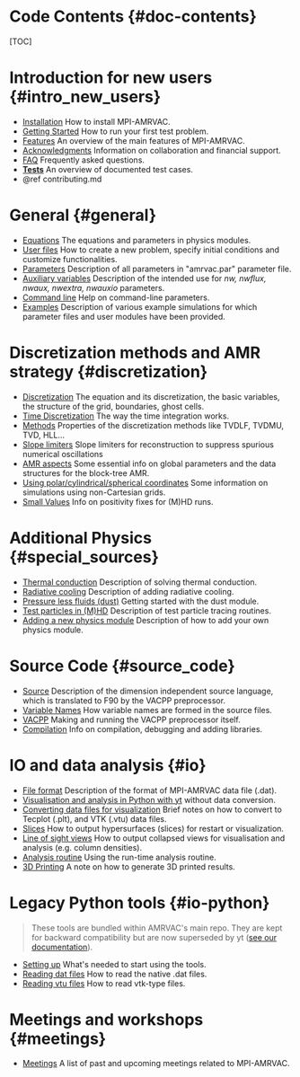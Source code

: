 # Code Contents {#doc-contents}

[TOC]

# Introduction for new users {#intro_new_users}

* [Installation](installation.md) How to install MPI-AMRVAC.
* [Getting Started](getting_started.md) How to run your first test problem.
* [Features](features.md) An overview of the main features of MPI-AMRVAC.
* [Acknowledgments](acknowledgments.md) Information on collaboration and
financial support.
* [FAQ](faq.md) Frequently asked questions.
* [**Tests**](test.html) An overview of documented test cases.
* @ref contributing.md

# General {#general}

* [Equations](equations.md) The equations and parameters in physics modules.
* [User files](amrvacusr.md) How to create a new problem, specify initial
  conditions and customize functionalities.
* [Parameters](par.md) Description of all parameters in "amrvac.par" parameter file.
* [Auxiliary variables](mpiamrvac_nw.md) Description of the intended use
  for _nw, nwflux, nwaux, nwextra, nwauxio_ parameters.
* [Command line](commandline.md) Help on command-line parameters.
* [Examples](examples.md) Description of various example simulations for which
  parameter files and user modules have been provided.

# Discretization methods and AMR strategy {#discretization}

* [Discretization](discretization.md) The equation and its discretization, the
basic variables, the structure of the grid, boundaries, ghost cells.
* [Time Discretization](time_discretization.md) The way the time integration works.
* [Methods](methods.md) Properties of the discretization methods like TVDLF,
TVDMU, TVD, HLL...
* [Slope limiters](limiter.md) Slope limiters for reconstruction to suppress spurious numerical oscillations
* [AMR aspects](amrstructure.md) Some essential info on global parameters and
the data structures for the block-tree AMR.
* [Using polar/cylindrical/spherical coordinates](axial.md) Some information on simulations using non-Cartesian grids.
* [Small Values](smallvalues.md) Info on positivity fixes for (M)HD runs.

# Additional Physics {#special_sources}

* [Thermal conduction](thermal_conduction.md) Description of solving thermal conduction.
* [Radiative cooling](radiative_cooling.md) Description of adding radiative cooling.
* [Pressure less fluids (dust)](dust.md) Getting started with the dust module.
* [Test particles in (M)HD](particle.md) Description of test particle tracing routines.
* [Adding a new physics module](addmodule.md) Description of how to add your own physics module.

# Source Code {#source_code}

* [Source](source.md) Description of the dimension independent source language,
which is translated to F90 by the VACPP preprocessor.
* [Variable Names](varnames.md) How variable names are formed in the source
files.
* [VACPP](vacpp.md) Making and running the VACPP preprocessor itself.
* [Compilation](compilation.md) Info on compilation, debugging and adding libraries.

# IO and data analysis {#io}

* [File format](fileformat.md) Description of the format of MPI-AMRVAC data file (.dat).
* [Visualisation and analysis in Python with yt](yt_usage.md) without data conversion.
* [Converting data files for visualization](convert.md) Brief notes on how to
convert to Tecplot (.plt), and VTK (.vtu) data files.
* [Slices](slices.md) How to output hypersurfaces (slices) for restart or
visualization.
* [Line of sight views](collapsed.md) How to output collapsed views for
visualisation and analysis (e.g. column densities).
* [Analysis routine](analysis.md) Using the run-time analysis routine.
* [3D Printing](print3D.md) A note on how to generate 3D printed results.

# Legacy Python tools {#io-python}
> These tools are bundled within AMRVAC's main repo.
> They are kept for backward compatibility but are now superseded
> by yt ([see our documentation](yt_usage.md)).

* [Setting up](python_setup.md) What's needed to start using the tools.
* [Reading dat files](python_datfiles.md) How to read the native .dat files.
* [Reading vtu files](python_vtkfiles.md) How to read vtk-type files.

# Meetings and workshops {#meetings}

* [Meetings](meetings.md) A list of past and upcoming meetings related to MPI-AMRVAC.
